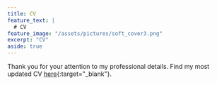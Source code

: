 ```yaml
---
title: CV
feature_text: |
  # CV
feature_image: "/assets/pictures/soft_cover3.png"
excerpt: "CV"
aside: true
---
```


Thank you for your attention to my professional details. Find my most updated CV [here](https://drive.usercontent.google.com/uc?id=1H8m38XHbywLzZJ5B3VDthkllkQTt82d_&export=download){:target="_blank"}.
